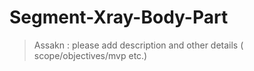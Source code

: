 # Segment-Xray-Body-Part

>Assakn : please add description and other details ( scope/objectives/mvp etc.) 
